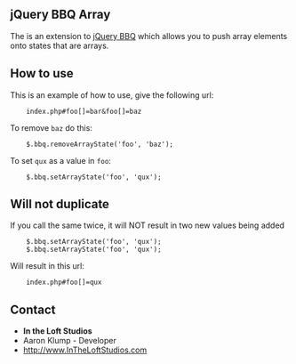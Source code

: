 ## jQuery BBQ Array

The is an extension to  [jQuery BBQ](http://benalman.com/projects/jquery-bbq-plugin/) which allows you to push array elements onto states that are arrays.

## How to use
This is an example of how to use, give the following url:

        index.php#foo[]=bar&foo[]=baz

To remove `baz` do this:

        $.bbq.removeArrayState('foo', 'baz');
        
To set `qux` as a value in `foo`:

        $.bbq.setArrayState('foo', 'qux');

## Will not duplicate
If you call the same twice, it will NOT result in two new values being added

        $.bbq.setArrayState('foo', 'qux');
        $.bbq.setArrayState('foo', 'qux');
        
Will result in this url:

        index.php#foo[]=qux

## Contact
* **In the Loft Studios**
* Aaron Klump - Developer
* <http://www.InTheLoftStudios.com>
